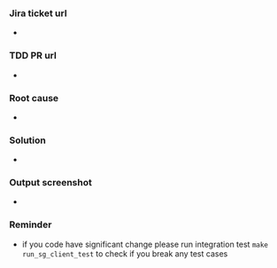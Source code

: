 ### Jira ticket url
- 

### TDD PR url
- 

### Root cause
- 

### Solution
- 

### Output screenshot
-

### Reminder
- if you code have significant change please run integration test `make run_sg_client_test` to check if you break any test cases